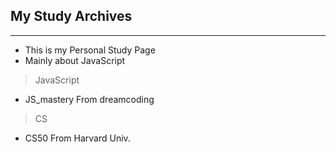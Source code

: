 ## My Study Archives
---
- This is my Personal Study Page
- Mainly about JavaScript

> JavaScript

- JS_mastery From dreamcoding

> CS
 
- CS50 From Harvard Univ.